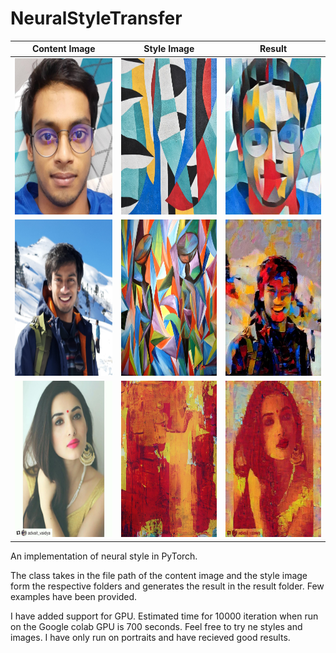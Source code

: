 # NeuralStyleTransfer



Content Image                           |  Style Image                   | Result            
:--------------------------------------:|:------------------------------:|:-------------------------:
<img src=content_images/content_image2.jpg width="200" height="250"/> |  <img src=style_images/style2.jpg width="200" height="250"/> |  <img src=Result/target2.jpeg width="200" height="250"/>
<img src=content_images/content_image5.jpg width="200" height="250"/> |  <img src=style_images/style5.jpg width="200" height="250"/> |  <img src=Result/target4.jpg width="200" height="250"/>
<img src=content_images/content_image3.jpg width="200" height="250"/> |  <img src=style_images/style3.jpg width="200" height="250"/> |  <img src=Result/target3.jpeg width="200" height="250"/>


An implementation of neural style in PyTorch.


The class takes in the file path of the content image and the style image form the respective folders and generates the result in the result folder. Few examples have been provided.

I have added support for GPU. Estimated time for 10000 iteration when run on the Google colab GPU is 700 seconds. Feel free to try ne styles and images. I have only run on portraits and have recieved good results.

